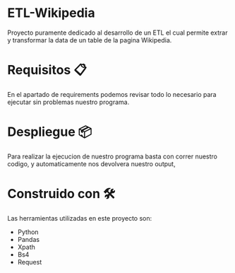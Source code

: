 # ETL-Wikipedia

Proyecto puramente dedicado al desarrollo de un ETL el cual permite extrar y transformar la data de un table de la pagina Wikipedia.

# Requisitos 📋

En el apartado de requirements podemos revisar todo lo necesario para ejecutar sin problemas nuestro programa.

# Despliegue 📦

Para realizar la ejecucion de nuestro programa basta con correr nuestro codigo, y automaticamente nos devolvera nuestro output,

# Construido con 🛠️

Las herramientas utilizadas en este proyecto son:
- Python
- Pandas
- Xpath
- Bs4
- Request